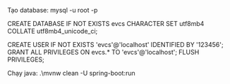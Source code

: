 Tạo database: mysql -u root -p

CREATE DATABASE IF NOT EXISTS evcs
  CHARACTER SET utf8mb4 COLLATE utf8mb4_unicode_ci;

CREATE USER IF NOT EXISTS 'evcs'@'localhost' IDENTIFIED BY '123456';
GRANT ALL PRIVILEGES ON evcs.* TO 'evcs'@'localhost';
FLUSH PRIVILEGES;

Chạy java: .\mvnw clean -U spring-boot:run
